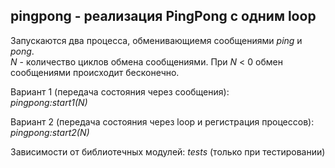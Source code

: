## pingpong - реализация PingPong с одним loop
Запускаются два процесса, обменивающиемя сообщениями *ping* и *pong*.  
*N* - количество циклов обмена сообщениями. При *N* < 0 обмен сообщениями происходит бесконечно.  

Вариант 1 (передача состояния через сообщения):  
*pingpong:start1(N)*  

Вариант 2 (передача состояния через loop и регистрация процессов):  
*pingpong:start2(N)*  

Зависимости от библиотечных модулей: *tests* (только при тестировании)

